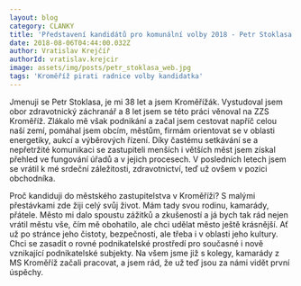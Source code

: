 ```yaml
---
layout: blog
category: CLANKY
title: 'Představení kandidátů pro komunální volby 2018 - Petr Stoklasa'
date: 2018-08-06T04:44:00.032Z
author: Vratislav Krejčíř
authorId: vratislav.krejcir
image: assets/img/posts/petr_stoklasa_web.jpg
tags: 'Kroměříž pirati radnice volby kandidatka'
---
```


Jmenuji se Petr Stoklasa, je mi 38 let a jsem Kroměřížák. Vystudoval jsem obor zdravotnický záchranář a 8 let jsem se této práci věnoval na ZZS Kroměříž. Zlákalo mě však podnikání a začal jsem cestovat napříč celou naší zemí, pomáhal jsem obcím, městům, firmám orientovat se v oblasti energetiky, aukcí a výběrových řízení. Díky častému setkávání se a nepřetržité komunikaci se zastupiteli menších i větších měst jsem získal přehled ve fungování úřadů a v jejich procesech. V posledních letech jsem se vrátil k mé srdeční záležitosti, zdravotnictví, teď už ovšem v pozici obchodníka.

Proč kandiduji do městského zastupitelstva v Kroměříži? S malými přestávkami zde žiji celý svůj život. Mám tady svou rodinu, kamarády, přátele. Město mi dalo spoustu zážitků a zkušeností a já bych tak rád nejen vrátil městu vše, čím mě obohatilo, ale chci udělat město ještě krásnější. Ať už po stránce jeho čistoty, bezpečnosti, ale třeba i v oblasti jeho kultury. Chci se zasadit o rovné podnikatelské prostředí pro současné i nově vznikající podnikatelské subjekty. Na všem jsme již s kolegy, kamarády z MS Kroměříž začali pracovat, a jsem rád, že už teď jsou za námi vidět první úspěchy.
